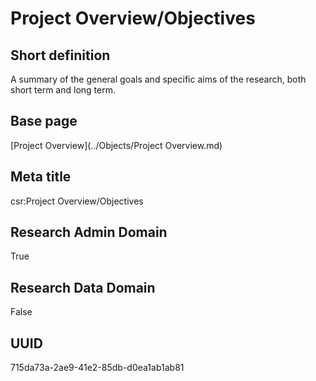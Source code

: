 # Project Overview/Objectives
## Short definition
A summary of the general goals and specific aims of the research, both short term  and long term.
## Base page
[Project Overview](../Objects/Project Overview.md)
## Meta title
csr:Project Overview/Objectives
## Research Admin Domain
True
## Research Data Domain
False
## UUID
715da73a-2ae9-41e2-85db-d0ea1ab1ab81
